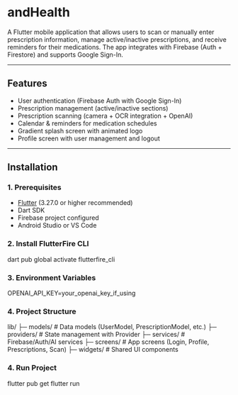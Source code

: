 # andHealth

A Flutter mobile application that allows users to scan or manually enter prescription information, manage active/inactive prescriptions, and receive reminders for their medications. The app integrates with Firebase (Auth + Firestore) and supports Google Sign-In.

---

## Features
- User authentication (Firebase Auth with Google Sign-In)
- Prescription management (active/inactive sections)
- Prescription scanning (camera + OCR integration + OpenAI)
- Calendar & reminders for medication schedules
- Gradient splash screen with animated logo
- Profile screen with user management and logout

---

## Installation

### 1. Prerequisites
- [Flutter](https://docs.flutter.dev/get-started/install) (3.27.0 or higher recommended)
- Dart SDK
- Firebase project configured
- Android Studio or VS Code

### 2. Install FlutterFire CLI
dart pub global activate flutterfire_cli

### 3. Environment Variables
OPENAI_API_KEY=your_openai_key_if_using

### 4. Project Structure
lib/
 ├─ models/          # Data models (UserModel, PrescriptionModel, etc.)
 ├─ providers/       # State management with Provider
 ├─ services/        # Firebase/Auth/AI services
 ├─ screens/         # App screens (Login, Profile, Prescriptions, Scan)
 ├─ widgets/         # Shared UI components

### 4. Run Project
flutter pub get
flutter run


